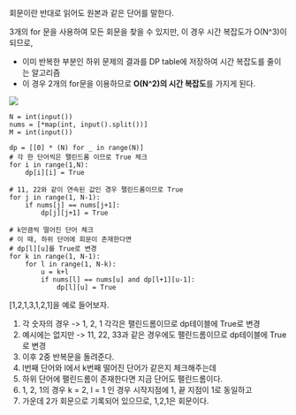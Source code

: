 
회문이란 반대로 읽어도 원본과 같은 단어를 말한다.

3개의 for 문을 사용하여 모든 회문을 찾을 수 있지만, 이 경우 시간 복잡도가 O(N^3)이 되므로,

-   이미 반복한 부분인 하위 문제의 결과를 DP table에 저장하여 시간 복잡도를 줄이는 알고리즘
-   이 경우 2개의 for문을 이용하므로 **O(N^2)의 시간 복잡도**를 가지게 된다.

![](https://blog.kakaocdn.net/dn/bqVAAU/btrWRXeUyrp/oBreZ5fdPIFN8BPwnehHsk/img.png)

```
N = int(input())
nums = [*map(int, input().split())]
M = int(input())

dp = [[0] * (N) for _ in range(N)]
# 각 한 단어씩은 팰린드롬 이므로 True 체크
for i in range(1,N):
    dp[i][i] = True

# 11, 22와 같이 연속된 값인 경우 팰린드롬이므로 True
for j in range(1, N-1):
    if nums[j] == nums[j+1]:
        dp[j][j+1] = True

# k만큼씩 떨어진 단어 체크
# 이 때, 하위 단어에 회문이 존재한다면
# dp[l][u]를 True로 변경
for k in range(1, N-1):
    for l in range(1, N-k):
        u = k+l
        if nums[l] == nums[u] and dp[l+1][u-1]:
            dp[l][u] = True
```

[1,2,1,3,1,2,1]을 예로 들어보자.

1.  각 숫자의 경우 -> 1, 2, 1 각각은 팰린드롬이므로 dp테이블에 True로 변경
2.  예시에는 없지만 -> 11, 22, 33과 같은 경우에도 팰린드롬이므로 dp테이블에 True로 변경
3.  이후 2중 반복문을 돌려준다.
4.  l번째 단어와 l에서 k번째 떨어진 단어가 같은지 체크해주는데
5.  하위 단어에 팰린드롬이 존재한다면 지금 단어도 팰린드롬이다.
6.  1, 2, 1의 경우 k = 2, l = 1 인 경우 시작지점에 1, 끝 지점이 1로 동일하고
7.  가운데 2가 회문으로 기록되어 있으므로, 1,2,1은 회문이다.
